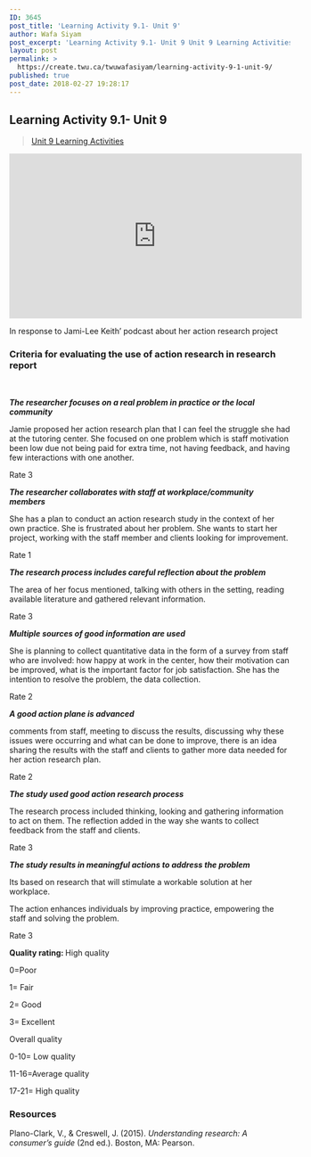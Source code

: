 ```yaml
---
ID: 3645
post_title: 'Learning Activity 9.1- Unit 9'
author: Wafa Siyam
post_excerpt: 'Learning Activity 9.1- Unit 9 Unit 9 Learning Activities In response to Jami-Lee Keith&rsquo; podcast about her action research project Criteria for evaluating the use of action research in research report &nbsp; The researcher focuses on a real problem in practice or the local community Jamie proposed her action research plan that I can feel &hellip; <p><a href="https://create.twu.ca/twuwafasiyam/learning-activity-9-1-unit-9/">Continue reading<span> "Learning Activity 9.1- Unit 9"</span></a></p>'
layout: post
permalink: >
  https://create.twu.ca/twuwafasiyam/learning-activity-9-1-unit-9/
published: true
post_date: 2018-02-27 19:28:17
---
```

<h2><strong>Learning Activity 9.1- Unit 9</strong></h2>

<blockquote class="wp-embedded-content" data-secret="ooVBONMSxR"><a href="https://create.twu.ca/ldrs591-sp18/unit-9-learning-activities/">Unit 9 Learning Activities</a></p></blockquote>



<iframe class="wp-embedded-content" sandbox="allow-scripts" security="restricted" src="https://create.twu.ca/ldrs591-sp18/unit-9-learning-activities/embed/#?secret=ooVBONMSxR" data-secret="ooVBONMSxR" width="525" height="296" title="&#8220;Unit 9 Learning Activities&#8221; &#8212; Leadership 591: Scholarly Inquiry" frameborder="0" marginwidth="0" marginheight="0" scrolling="no"></iframe>

In response to Jami-Lee Keith&#8217; podcast about her action research project

<h3><strong>Criteria for evaluating the use of action research in research report</strong></h3>

<strong> </strong>

<strong><em>The researcher focuses on a real problem in practice or the local community</em></strong>

Jamie proposed her action research plan that I can feel the struggle she had at the tutoring center. She focused on one problem which is staff motivation been low due not being paid for extra time, not having feedback, and having few interactions with one another.

Rate 3

<strong><em>The researcher collaborates with staff at workplace/community members</em></strong>

She has a plan to conduct an action research study in the context of her own practice. She is frustrated about her problem. She wants to start her project, working with the staff member and clients looking for improvement.

Rate 1

<strong><em>The research process includes careful reflection about the problem </em></strong>

The area of her focus mentioned, talking with others in the setting, reading available literature and gathered relevant information.

Rate 3

<em><strong>Multiple sources of good information are used</strong></em>

She is planning to collect quantitative data in the form of a survey from staff who are involved: how happy at work in the center, how their motivation can be improved, what is the important factor for job satisfaction. She has the intention to resolve the problem, the data collection.

Rate 2

<strong><em>A good action plane is advanced</em></strong>

comments from staff, meeting to discuss the results, discussing why these issues were occurring and what can be done to improve, there is an idea sharing the results with the staff and clients to gather more data needed for her action research plan.

Rate 2

<strong><em>The study used good action research process</em></strong>

The research process included thinking, looking and gathering information to act on them. The reflection added in the way she wants to collect feedback from the staff and clients.

Rate 3

<strong><em>The study results in meaningful actions to address the problem </em></strong>

Its based on research that will stimulate a workable solution at her workplace.

The action enhances individuals by improving practice, empowering the staff and solving the problem.

Rate 3

<strong>Quality rating: </strong>High quality

0=Poor

1= Fair

2= Good

3= Excellent

Overall quality

0-10= Low quality

11-16=Average quality

17-21= High quality

<h3><strong>Resources</strong></h3>

Plano-Clark, V., &amp; Creswell, J. (2015). <em>Understanding research: A consumer’s guide</em> (2nd ed.). Boston, MA: Pearson.